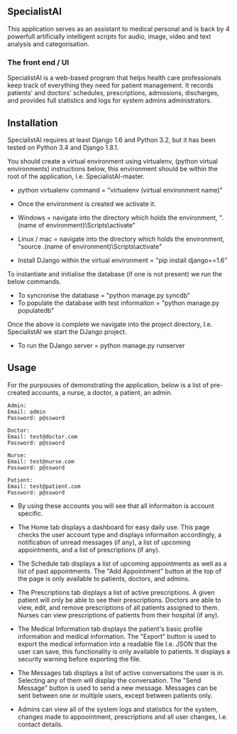## SpecialistAI


This application serves as an assistant to medical personal and is back by 4 powerfull artificially intelligent scripts for audio, image, video and text analysis and categorisation.

### The front end / UI
SpecialistAI is a web-based program that helps health care professionals 
keep track of everything they need for patient management. It records patients' 
and doctors' schedules, prescriptions, admissions, discharges, and provides 
full statistics and logs for system admins administrators.

## Installation

SpecialistAI requires at least Django 1.6 and Python 3.2, but it has been
tested on Python 3.4 and Django 1.8.1.

You should create a virtual environment using virtualenv, (python virtual environments)
instructions below, this environment should be within the root of the application, 
I.e. SpecialistAI-master.

+ python virtualenv command = "virtualenv (virtual environment name)"

+ Once the environment is created we activate it.

+ Windows = navigate into the directory which holds the environment, ".\(name of environment)\Scripts\activate"

+ Linux / mac = navigate into the directory which holds the environment, "source .\(name of environment)\Scripts\activate"

+ Install DJango within the virtual environment = "pip install django==1.6"

To instantiate and initialise the database (if one is not present)
we run the below commands.

+ To syncronise the database = "python manage.py syncdb"
+ To populate the database with test informaiton = "python manage.py populatedb"

Once the above is complete we navigate into the project directory, I.e. SpecialistAI
we start the DJango project.

+ To run the DJango server = python manage.py runserver

## Usage

For the purpouses of demonstrating the application, below is a list of pre-created accounts, 
a nurse,
a doctor, 
a patient,
an admin.

    Admin:
    Email: admin
    Password: p@ssword

    Doctor:
    Email: test@doctor.com
    Password: p@ssword

    Nurse:
    Email: test@nurse.com
    Password: p@ssword

    Patient:
    Email: test@patient.com
    Password: p@ssword

+ By using these accounts you will see that all informaiton is account specific.

+ The Home tab displays a dashboard for easy daily use. This page checks the user account type and displays informaiton accordingly, 
a notification of unread messages (if any), a list of upcoming appointments, and a list of prescriptions (if any).

+ The Schedule tab displays a list of upcoming appointments as well as a list of
past appointments. The "Add Appointment" button at the top of the page is
only available to patients, doctors, and admins. 

+ The Prescriptions tab displays a list of active prescriptions. A given patient
will only be able to see their prescriptions. Doctors are able to view, edit,
and remove prescriptions of all patients assigned to them. 
Nurses can view prescriptions of patients from their hospital (if any).

+ The Medical Information tab displays the patient's basic profile information and
medical information. The "Export" button is used to export the medical information
into a readable file I.e. JSON that the user can save, this functionality is only available to patients. 
It displays a security warning before exporting the file.

+ The Messages tab displays a list of active conversations the user is in. Selecting
any of them will display the conversation. The "Send Message" button is used to send
a new message. Messages can be sent between one or multiple users, except between
patients only.

+ Admins can view all of the system logs and statistics for the system, changes made to appoointment, prescriptions and all user changes, I.e. contact details.



